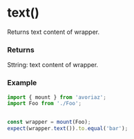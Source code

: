 # text()

Returns text content of wrapper.

### Returns

Sttring: text content of wrapper.

### Example

```js
import { mount } from 'avoriaz';
import Foo from './Foo';


const wrapper = mount(Foo);
expect(wrapper.text()).to.equal('bar');
```